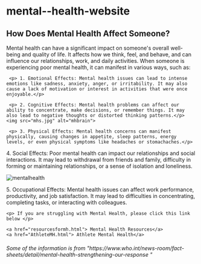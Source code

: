 # mental--health-website

<!DOCTYPE html>
<html>
  <head>
    <link rel="stylesheet" href="mhaffects.css">
  </head>
  <body>
    <h2> How Does Mental Health Affect Someone? </h2>
    <p> Mental health can have a significant impact on someone's overall well-being and quality of life. It affects how we think, feel, and behave, and can influence our relationships, work, and daily activities. When someone is experiencing poor mental health, it can manifest in various ways, such as:</p>

     <p> 1. Emotional Effects: Mental health issues can lead to intense emotions like sadness, anxiety, anger, or irritability. It may also cause a lack of motivation or interest in activities that were once enjoyable.</p>

     <p> 2. Cognitive Effects: Mental health problems can affect our ability to concentrate, make decisions, or remember things. It may also lead to negative thoughts or distorted thinking patterns.</p>
    <img src="mhs.jpg" alt="mhbrain">

     <p> 3. Physical Effects: Mental health concerns can manifest physically, causing changes in appetite, sleep patterns, energy levels, or even physical symptoms like headaches or stomachaches.</p>

 <p>4. Social Effects: Poor mental health can impact our relationships and social interactions. It may lead to withdrawal from friends and family, difficulty in forming or maintaining relationships, or a sense of isolation and loneliness.</p>
<img src= "mental.jpg" alt="mentalhealth">
      <p>5. Occupational Effects: Mental health issues can affect work performance, productivity, and job satisfaction. It may lead to difficulties in concentrating, completing tasks, or interacting with colleagues.</p>

    <p> If you are struggling with Mental Health, please click this link below </p>
      
    <a href="resourcesformh.html"> Mental Health Resources</a>
    <a href="AthleteMH.html"> Athlete Mental Health</a>
    
   <h6> Some of the information is from "https://www.who.int/news-room/fact-sheets/detail/mental-health-strengthening-our-response
      " </h6>   
  </body>
</html>
